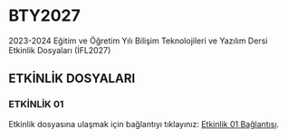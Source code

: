# BTY2027
2023-2024 Eğitim ve Öğretim Yılı Bilişim Teknolojileri ve Yazılım Dersi Etkinlik Dosyaları (İFL2027)
## ETKİNLİK DOSYALARI 
### ETKİNLİK 01
Etkinlik dosyasına ulaşmak için bağlantıyı tıklayınız: [Etkinlik 01 Bağlantısı](https://github.com/iclall8krdmn/BTY2027/blob/main/BTY2027Etkinlik01.ipynb).

